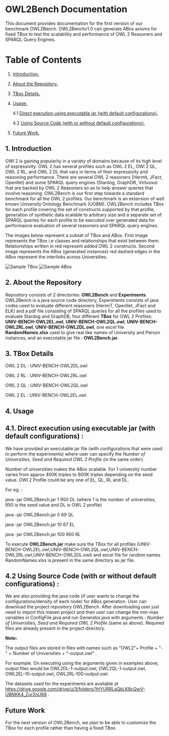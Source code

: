 # OWL2Bench Documentation
This document provides documentation for the first version of our benchmark OWL2Bench. OWL2Benchv1.0 can generate ABox axioms for fixed TBox to test the scalability and performance of OWL 2 Reasoners and SPARQL Query Engines.

# Table of Contents
1. [ Introduction. ](#intro)

2. [ About the Repository. ](#repo)

3. [ TBox Details. ](#tbox)

4. [ Usage. ](#usage)

   4.1 [ Direct execution using executable jar (with default configurations). ](#exe)
   
   4.2 [ Using Source Code (with or without default configurations). ](#code)
   
5. [ Future Work. ](#future)
<a name="intro"></a>
## 1. Introduction
OWl 2 is gaining popularity in a variety of domains because of its high level of expressivity. OWL 2 has several profiles such as OWL 2 EL, OWl 2 QL, OWL 2 RL, and OWL 2 DL that vary in terms of their expressivity and reasoning performance. There are several OWL 2 reasoners (Hermit, JFact, Openllet) and some SPARQL query engines (Stardog, GraphDB, Virtuoso) that are backed by OWL 2 Reasoners so as to help answer queries that involve reasoning. OWL2Bench is our first step towards a standard benchmark for all the OWL 2 profiles. Our benchmark is an extension of well known University Ontology Benchmark (UOBM). OWL2Bench includes TBox for each profile covering the set of constructs supported by that profile, generation of synthetic data scalable to arbitrary size and a separate set of SPARQL queries for each profile to be executed over generated data for performance evaluation of several reasoners and SPARQL query engines.

The images below represent a subset of TBox and ABox. First image represents the TBox i.e classes and relationships that exist between them. Relationships written in red represent added OWL 2 constructs. Second image represents the ABox (generated instances) red dashed edges in the ABox represent the interlinks across Universities.

![Sample TBox](https://github.com/GunjanSingh1/owl2dl-benchmark/blob/master/Images/Sample%20TBox.png)
![Sample ABox](https://github.com/GunjanSingh1/owl2dl-benchmark/blob/master/Images/Sample%20ABox.png)



<a name="repo"></a>

## 2. About the Repository
Repository consists of 2 directories: **OWL2Bench** and **Experiments**. OWL2Bench is a java source code directory, Experiments consists of java codes used to evaluate different reasoners (HermiT, Openllet, JFact and ELK) and a pdf file consisting of SPARQL queries for all the profiles used to evaluate Stardog and GraphDB, four different **TBox** for OWL 2 Profiles: **UNIV-BENCH-OWL2EL.owl**, **UNIV-BENCH-OWL2QL.owl**, **UNIV-BENCH-OWL2RL.owl**, **UNIV-BENCH-OWL2DL.owl**, one excel file **RandomNames.xlsx** used to give real like names of University and Person instances, and an executable jar file : **OWL2Bench.jar**. 

<a name="tbox"></a>

## 3. TBox Details 

OWL 2 DL : UNIV-BENCH-OWL2DL.owl

OWL 2 RL : UNIV-BENCH-OWL2RL.owl

OWL 2 QL : UNIV-BENCH-OWL2QL.owl

OWL 2 EL : UNIV-BENCH-OWL2EL.owl

<a name="usage"></a>
## 4. Usage
<a name="exe"></a>
## 4.1. Direct execution using executable jar (with default configurations) :

We have provided an executable jar file (with configurations that were used to perform the experiments) where user can specify the *Number of Universities, Seed and Required OWL 2 Profile* (in the same order). 
           
Number of universities makes the ABox scalable. For 1 university number varies from approx 400K triples to 800K triples depending on the seed value. OWl 2 Profile could be any one of EL, QL, RL and DL.         

For eg. : 

java -jar OWL2Bench.jar 1 950 DL (where 1 is the number of universities, 950 is the seed value and DL is OWL 2 profile)

java -jar OWL2Bench.jar 5 69 QL

java -jar OWL2Bench.jar 10 67 EL

java -jar OWL2Bench.jar 100 950 RL

To execute **OWL2Bench.jar** make sure the TBox for all profiles (UNIV-BENCH-OWL2EL.owl,UNIV-BENCH-OWL2QL.owl,UNIV-BENCH-OWL2RL.owl,UNIV-BENCH-OWL2DL.owl) and excel file for random names RandomNames.xlsx is present in the same directory as jar file. 
<a name="code"></a>
## 4.2 Using Source Code (with or without default configurations) :

We are also providing the java code (if user wants to change the configurations/density of each node) for ABox generation. User can download the project repository OWL2Bench. After downloading user just need to import this maven project and then user can change the min-max variables in ConfigFile.java and run Generator.java with arguments : *Number of Universities, Seed and Required OWL 2 Profile* (same as above). Required files are already present in the project directory. 
           
**Note:** 

The output files are stored in files with names such as "OWL2"+ Profile + "-" + Number of Universities + "-output.owl" . 

For example. On executing using the arguments given in examples above, output files would be OWL2DL-1-output.owl, OWL2QL-1-output.owl, OWL2EL-10-output.owl, OWL2RL-100-output.owl. 

The datasets used for the experiments are available at https://drive.google.com/drive/u/3/folders/1HYURRLaQkLK8cQwV-UBNKK4_Zur2nU68 .

<a name="future"></a>
## Future Work

For the next version of OWL2Bench, we plan to be able to customize the TBox for each profile rather than having a fixed TBox.
           

